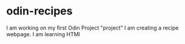 # odin-recipes

I am working on my first Odin Project "project"
I am creating a recipe webpage.
I am learning HTMl
